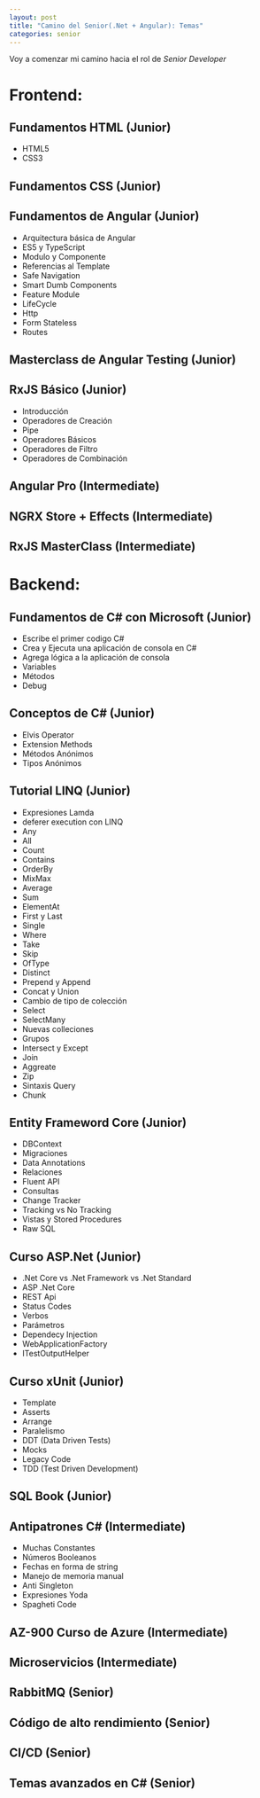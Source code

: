 ```yaml
---
layout: post
title: "Camino del Senior(.Net + Angular): Temas"
categories: senior
---
```

Voy a comenzar mi camino hacia el rol de *Senior Developer*<!--more-->

# Frontend:

## Fundamentos HTML (Junior)
- HTML5
- CSS3
## Fundamentos CSS (Junior)
## Fundamentos de Angular (Junior)
- Arquitectura básica de Angular
- ES5 y TypeScript
- Modulo y Componente
- Referencias al Template
- Safe Navigation
- Smart Dumb Components
- Feature Module
- LifeCycle
- Http
- Form Stateless
- Routes
## Masterclass de Angular Testing (Junior)
## RxJS Básico (Junior)
- Introducción
- Operadores de Creación
- Pipe
- Operadores Básicos
- Operadores de Filtro
- Operadores de Combinación
## Angular Pro (Intermediate)
## NGRX Store + Effects (Intermediate)
## RxJS MasterClass (Intermediate)

# Backend:
## Fundamentos de C# con Microsoft (Junior)
- Escribe el primer codigo C#
- Crea y Ejecuta una aplicación de consola en C#
- Agrega lógica a la aplicación de consola
- Variables
- Métodos
- Debug
## Conceptos de C# (Junior)
- Elvis Operator
- Extension Methods
- Métodos Anónimos
- Tipos Anónimos
## Tutorial LINQ (Junior)
- Expresiones Lamda
- deferer execution con LINQ
- Any
- All
- Count
- Contains
- OrderBy
- MixMax
- Average
- Sum
- ElementAt
- First y Last
- Single
- Where
- Take
- Skip
- OfType
- Distinct
- Prepend y Append
- Concat y Union
- Cambio de tipo de colección
- Select
- SelectMany
- Nuevas colleciones
- Grupos
- Intersect y Except
- Join
- Aggreate
- Zip
- Sintaxis Query
- Chunk

## Entity Frameword Core (Junior)
- DBContext
- Migraciones
- Data Annotations
- Relaciones
- Fluent API
- Consultas
- Change Tracker
- Tracking vs No Tracking
- Vistas y Stored Procedures
- Raw SQL
## Curso ASP.Net (Junior)
- .Net Core vs .Net Framework vs .Net Standard
- ASP .Net Core
- REST Api
- Status Codes
- Verbos
- Parámetros
- Dependecy Injection
- WebApplicationFactory
- ITestOutputHelper
## Curso xUnit (Junior)
- Template
- Asserts
- Arrange
- Paralelismo
- DDT (Data Driven Tests)
- Mocks
- Legacy Code
- TDD (Test Driven Development)
## SQL Book (Junior)
## Antipatrones C# (Intermediate)
- Muchas Constantes
- Números Booleanos
- Fechas en forma de string
- Manejo de memoria manual
- Anti Singleton
- Expresiones Yoda
- Spagheti Code
## AZ-900 Curso de Azure (Intermediate)
## Microservicios (Intermediate)
## RabbitMQ (Senior)
## Código de alto rendimiento (Senior)
## CI/CD (Senior)
## Temas avanzados en C# (Senior)